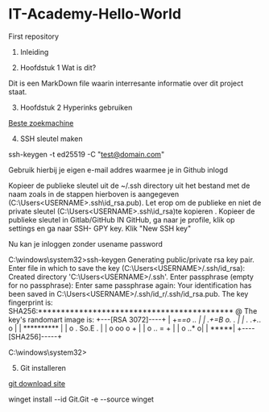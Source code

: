 # IT-Academy-Hello-World
First repository
1. Inleiding

3. Hoofdstuk 1 Wat is dit?

Dit is een MarkDown file waarin interresante informatie over dit project staat.

3. Hoofdstuk 2 Hyperinks gebruiken

[Beste zoekmachine](https://duckduckgo.com)

4. SSH sleutel maken

ssh-keygen -t ed25519 -C "test@domain.com"

Gebruik hierbij je eigen e-mail addres waarmee je in Github inlogd

Kopieer de publieke sleutel uit de ~/.ssh directory uit het bestand met de naam zoals in de stappen hierboven is aangegeven (C:\Users\<USERNAME>\.ssh\id_rsa.pub).
Let erop om de publieke en niet de private sleutel (C:\Users\<USERNAME>\.ssh\id_rsa)te kopieren . Kopieer de publieke sleutel in Gitlab/GitHub
IN GitHub, ga naar je profile, klik op settings en ga naar SSH- GPY key.
Klik "New SSH key"

Nu kan je inloggen zonder usename password

C:\windows\system32>ssh-keygen
Generating public/private rsa key pair.
Enter file in which to save the key (C:\Users\<USERNAME>/.ssh/id_rsa):
Created directory 'C:\Users\<USERNAME>/.ssh'.
Enter passphrase (empty for no passphrase):
Enter same passphrase again:
Your identification has been saved in C:\Users\<USERNAME>/.ssh/id_r<USERNAME>/.ssh/id_rsa.pub.
The key fingerprint is:
SHA256:******************************************* <USERNAME>@<COMPUTERNAME>
The key's randomart image is:
+---[RSA 3072]----+
|     +=*=o  ..   |
|     .+=B o.  .  |
|    . .+.*.  o   |
|     **********  |
|    o . So.E   . |
|       o oo o +  |
|        o .. = + |
|         o  ..* o|
|            *****|
+----[SHA256]-----+

C:\windows\system32>


5. Git installeren

  [git download site](https://git-scm.com/download/win)

  winget install --id Git.Git -e --source winget

